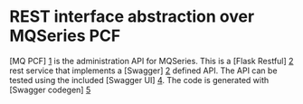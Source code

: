 
# REST interface abstraction over MQSeries PCF

[MQ PCF] [1] is the administration API for MQSeries.  This is a [Flask Restful] [2] rest service that
 implements a [Swagger] [2] defined API.  The API can be tested using the included [Swagger UI] [4]. The code is generated 
 with [Swagger codegen] [5]

[1]: http://www-01.ibm.com/support/knowledgecenter/SSFKSJ_7.0.1/com.ibm.mq.csqzac.doc/pc10600_.htm?lang=en "PCF Commands" 
[2]: https://flask-restful.readthedocs.org/en/0.3.4/ "Flask Restful"
[3]: http://swagger.io "Swagger"
[4]: http://localhost:5000/static/swagger-ui/index.html "Swagger UI interface"
[5]: https://github.com/swagger-api/swagger-codegen "Swagger codegen"
